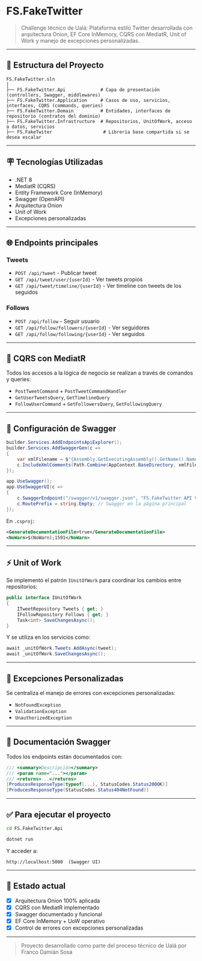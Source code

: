 # FS.FakeTwitter

> Challenge técnico de Ualá: Plataforma estilo Twitter desarrollada con arquitectura Onion, EF Core InMemory, CQRS con MediatR, Unit of Work y manejo de excepciones personalizadas.

---

## 📁 Estructura del Proyecto

```plaintext
FS.FakeTwitter.sln
│
├── FS.FakeTwitter.Api             # Capa de presentación (controllers, Swagger, middlewares)
├── FS.FakeTwitter.Application     # Casos de uso, servicios, interfaces, CQRS (commands, queries)
├── FS.FakeTwitter.Domain          # Entidades, interfaces de repositorio (contratos del dominio)
├── FS.FakeTwitter.Infrastructure  # Repositorios, UnitOfWork, acceso a datos, servicios
├── FS.FakeTwiter                   # Librería base compartida si se desea escalar
```

---

## 🪧 Tecnologías Utilizadas

- .NET 8
- MediatR (CQRS)
- Entity Framework Core (InMemory)
- Swagger (OpenAPI)
- Arquitectura Onion
- Unit of Work
- Excepciones personalizadas

---

## 🌐 Endpoints principales

### Tweets

- `POST /api/tweet` - Publicar tweet
- `GET /api/tweet/user/{userId}` - Ver tweets propios
- `GET /api/tweet/timeline/{userId}` - Ver timeline con tweets de los seguidos

### Follows

- `POST /api/follow` - Seguir usuario
- `GET /api/follow/followers/{userId}` - Ver seguidores
- `GET /api/follow/following/{userId}` - Ver seguidos

---

## 🤖 CQRS con MediatR

Todos los accesos a la lógica de negocio se realizan a través de comandos y queries:

- `PostTweetCommand` + `PostTweetCommandHandler`
- `GetUserTweetsQuery`, `GetTimelineQuery`
- `FollowUserCommand` + `GetFollowersQuery`, `GetFollowingQuery`

---

## 📛 Configuración de Swagger

```csharp
builder.Services.AddEndpointsApiExplorer();
builder.Services.AddSwaggerGen(c =>
{
    var xmlFilename = $"{Assembly.GetExecutingAssembly().GetName().Name}.xml";
    c.IncludeXmlComments(Path.Combine(AppContext.BaseDirectory, xmlFilename));
});

app.UseSwagger();
app.UseSwaggerUI(c =>
{
    c.SwaggerEndpoint("/swagger/v1/swagger.json", "FS.FakeTwitter API V1");
    c.RoutePrefix = string.Empty; // Swagger en la página principal
});
```

En `.csproj`:
```xml
<GenerateDocumentationFile>true</GenerateDocumentationFile>
<NoWarn>$(NoWarn);1591</NoWarn>
```

---

## ⚡ Unit of Work

Se implementó el patrón `IUnitOfWork` para coordinar los cambios entre repositorios:

```csharp
public interface IUnitOfWork
{
    ITweetRepository Tweets { get; }
    IFollowRepository Follows { get; }
    Task<int> SaveChangesAsync();
}
```

Y se utiliza en los servicios como:

```csharp
await _unitOfWork.Tweets.AddAsync(tweet);
await _unitOfWork.SaveChangesAsync();
```

---

## 🛑 Excepciones Personalizadas

Se centraliza el manejo de errores con excepciones personalizadas:

- `NotFoundException`
- `ValidationException`
- `UnauthorizedException`

---

## 📖 Documentación Swagger

Todos los endpoints están documentados con:

```csharp
/// <summary>Descripción</summary>
/// <param name="..."></param>
/// <returns>...</returns>
[ProducesResponseType(typeof(...), StatusCodes.Status200OK)]
[ProducesResponseType(StatusCodes.Status404NotFound)]
```

---

## ✅ Para ejecutar el proyecto

```bash
cd FS.FakeTwitter.Api

dotnet run
```

Y acceder a:

```
http://localhost:5000  (Swagger UI)
```

---

## 🌟 Estado actual

- [x] Arquitectura Onion 100% aplicada
- [x] CQRS con MediatR implementado
- [x] Swagger documentado y funcional
- [x] EF Core InMemory + UoW operativo
- [x] Control de errores con excepciones personalizadas

---

> Proyecto desarrollado como parte del proceso técnico de Ualá por Franco Damián Sosa
